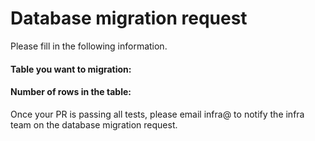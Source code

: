 # Database migration request

Please fill in the following information.

#### Table you want to migration:

#### Number of rows in the table:

Once your PR is passing all tests, please email infra@ to notify the infra team on the database migration request.